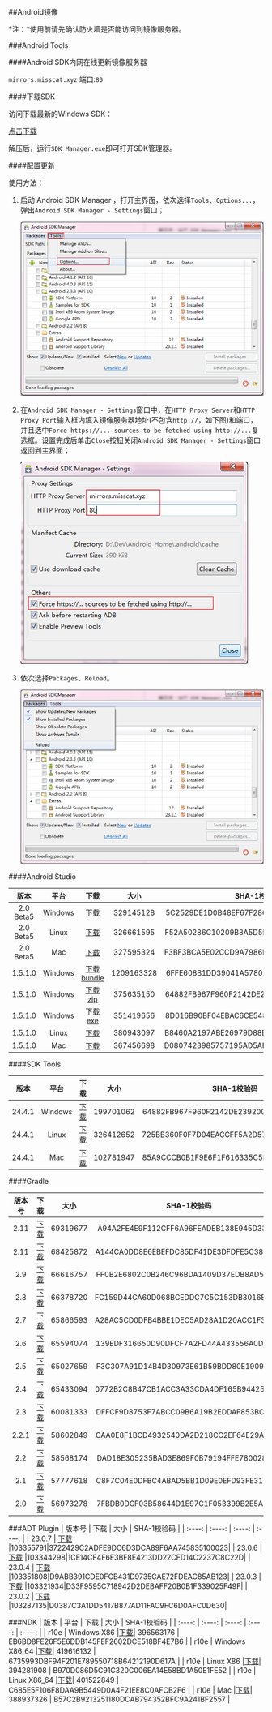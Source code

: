 ##Android镜像

*注：*使用前请先确认防火墙是否能访问到镜像服务器。

###Android Tools

####Android SDK内网在线更新镜像服务器

`mirrors.misscat.xyz` 端口:`80`

####下载SDK

访问下载最新的Windows SDK：

[点击下载](http://mirrors.misscat.xyz/android/android-sdk_r24.4.1-windows.zip)

解压后，运行`SDK Manager.exe`即可打开SDK管理器。

####配置更新

使用方法：

1. 启动 Android SDK Manager ，打开主界面，依次选择`Tools`、`Options...`，弹出`Android SDK Manager - Settings`窗口；

    ![1](images/update_sdk_1.png)

2. 在`Android SDK Manager - Settings`窗口中，在`HTTP Proxy Server`和`HTTP Proxy Port`输入框内填入镜像服务器地址(不包含`http://`，如下图)和端口，并且选中`Force https://... sources to be fetched using http://...`复选框。设置完成后单击`Close`按钮关闭`Android SDK Manager - Settings`窗口返回到主界面；

    ![2](images/update_sdk_2_2.png)

3. 依次选择`Packages`、`Reload`。

    ![3](images/update_sdk_3.png)


####Android Studio

| 版本        	| 平台  	  |  下载	 | 大小	 | SHA-1校验码	 |
| :----:   	| :----:  | :----:  | :----: | :----: |
| 2.0 Beta5       | Windows |[下载](http://mirrors.misscat.xyz/dl/android/studio/ide-zips/2.0.0.14/android-studio-ide-143.2609919-windows.zip)| 329145128 | 5C2529DE1D0B48EF67F286D54FCB2292726FAA6E |
| 2.0 Beta5       | Linux |[下载](http://mirrors.misscat.xyz/dl/android/studio/ide-zips/2.0.0.14/android-studio-ide-143.2609919-linux.zip)| 326661595 | F52A50286C10209B8A5D5F86464D850F761884AA |
| 2.0 Beta5       | Mac |[下载](http://mirrors.misscat.xyz/dl/android/studio/ide-zips/2.0.0.14/android-studio-ide-143.2609919-mac.zip)| 327595324 | F3BF3BCA5E02CCD9A7986D53543608401816ADE3 |
| 1.5.1.0       | Windows |[下载bundle](http://mirrors.misscat.xyz/dl/android/studio/install/1.5.1.0/android-studio-bundle-141.2456560-windows.exe)| 1209163328 | 6FFE608B1DD39041A578019EB3FEDB5EE62BA545 |
| 1.5.1.0       | Windows |[下载zip](http://mirrors.misscat.xyz/dl/android/studio/ide-zips/1.5.1.0/android-studio-ide-141.2456560-windows.zip)| 375635150 | 64882FB967F960F2142DE239200104CDC9B4C75B |
| 1.5.1.0       | Windows |[下载exe](http://mirrors.misscat.xyz/dl/android/studio/install/1.5.1.0/android-studio-ide-141.2456560-windows.exe)| 351419656 | 8D016B90BF04EBAC6CE548B1976B0C8A4F46B5F9 |
| 1.5.1.0       | Linux |[下载](http://mirrors.misscat.xyz/dl/android/studio/ide-zips/1.5.1.0/android-studio-ide-141.2456560-linux.zip)| 380943097 | B8460A2197ABE26979D88E3B01B3C8BFD80A37DB |
| 1.5.1.0       | Mac |[下载](http://mirrors.misscat.xyz/dl/android/studio/install/1.5.1.0/android-studio-ide-141.2456560-mac.dmg)| 367456698 | D0807423985757195AD5AE4717D580DEEBA1DBD8 |



####SDK Tools

| 版本        	| 平台  	  |  下载 	 | 大小	 | SHA-1校验码	 |
| :----:   	| :----:  | :----:  | :----: | :----: |
| 24.4.1       | Windows |[下载](http://mirrors.misscat.xyz/android/repository/android-sdk_r24.4.1-windows.zip)| 199701062 | 64882FB967F960F2142DE239200104CDC9B4C75B |
| 24.4.1       | Linux |[下载](http://mirrors.misscat.xyz/android/android-sdk_r24.4.1-linux.tgz)| 326412652 | 725BB360F0F7D04EACCFF5A2D57ABDD49061326D |
| 24.4.1       | Mac |[下载](http://mirrors.misscat.xyz/android/repository/android-sdk_r24.4.1-macosx.zip)| 102781947 | 85A9CCCB0B1F9E6F1F616335C5F07107553840CD |

<!--####Git

| 版本号 | Windows |
| :----: | :----: |
| 2.7.1.2 | [32bit](git/PortableGit-2.7.1.2-32-bit.7z.exe) |
| 2.7.1.2 | [64bit](git/PortableGit-2.7.1.2-64-bit.7z.exe) |-->

####Gradle

| 版本号 | 下载 | 大小 | SHA-1校验码 |
| :----: | :----: | :----: | :----: |
| 2.11 | [下载](http://mirrors.misscat.xyz/gradle/gradle-2.11-all.zip) |69319677|A94A2FE4E9F112CFF6A96FEADEB138E945D33C4F|
| 2.11 | [下载](http://mirrors.misscat.xyz/gradle/gradle-2.10-all.zip) |68425872|A144CA0DD8E6EBEFDC85DF41DE3DFDFE5C38CCB4|
| 2.9 | [下载](http://mirrors.misscat.xyz/gradle/gradle-2.9-all.zip) |66616757|FF0B2E6802C0B246C96BDA1409D37EDB8AD5933F|
| 2.8 | [下载](http://mirrors.misscat.xyz/gradle/gradle-2.8-all.zip) |66378720|FC159D44CA60D068BCEDDC7C5C153DB3016EF527|
| 2.7 | [下载](http://mirrors.misscat.xyz/gradle/gradle-2.7-all.zip) |65866593|A28AC5CD0DFB4BBE1DEC5AD28A1D20ACC1F348FA|
| 2.6 | [下载](http://mirrors.misscat.xyz/gradle/gradle-2.6-all.zip) |65594074|139EDF316650D90DFCF7A2FD44A433556A0D06D0|
| 2.5 | [下载](http://mirrors.misscat.xyz/gradle/gradle-2.5-all.zip) |65027659|F3C307A91D14B4D30973E61B59BDD80E19093F33|
| 2.4 | [下载](http://mirrors.misscat.xyz/gradle/gradle-2.4-all.zip) |65433094|0772B2C8B47CB1ACC3A33CDA4DF165B944258164|
| 2.3 | [下载](http://mirrors.misscat.xyz/gradle/gradle-2.3-all.zip) |60081333|DFFCF9D8753F7ABCC09B6A19B2EDDAF853BC6EF8|
| 2.2.1 | [下载](http://mirrors.misscat.xyz/gradle/gradle-2.2.1-all.zip) |58602849|CAA0E8F1BCD4932540DA2D218CC2EF64E29A8531|
| 2.2 | [下载](http://mirrors.misscat.xyz/gradle/gradle-2.2-all.zip) |58568174|DAD18E305235BAD3E869F0B79194FFE7800286CB|
| 2.1 | [下载](http://mirrors.misscat.xyz/gradle/gradle-2.1-all.zip) |57777618|C8F7C04E0DFBC4ABAD5BB1D09E0EFD93FE3128D9|
| 2.0 | [下载](http://mirrors.misscat.xyz/gradle/gradle-2.0-all.zip) |56973278|7FBDB0DCF03B58644D1E97C1F053399B2E5A2EA5|

###ADT Plugin
| 版本号 | 下载 | 大小 | SHA-1校验码 |
| :----: | :----: | :----: | :----: |
| 23.0.7 | [下载](http://mirrors.misscat.xyz/adt/ADT-23.0.7.zip) |103355791|3722429C2ADFE9DC6D3DCA89F6AA745835100023|
| 23.0.6 | [下载](http://mirrors.misscat.xyz/adt/ADT-23.0.6.zip) |103344298|1CE14CF4F6E3BF8E4213DD22CFD14C2237C8C22D|
| 23.0.4 | [下载](http://mirrors.misscat.xyz/adt/ADT-23.0.4.zip) |103351808|D9ABB391CDE0FCB431D9735CAE72FDEAC85AB123|
| 23.0.3 | [下载](http://mirrors.misscat.xyz/adt/ADT-23.0.3.zip) |103321934|D33F9595C718942D2DEBAFF20B0B1F339025F49F|
| 23.0.2 | [下载](http://mirrors.misscat.xyz/adt/ADT-23.0.2.zip) |103287135|D0387C3A1DD5417B877AD11FAC9FC6D0AFC0D630|


###NDK
| 版本        	| 平台  	  |  下载 	 | 大小	 | SHA-1校验码	 |
| :----:   	| :----:  | :----:  | :----: | :----: |
| r10e       | Windows X86 |[下载](http://mirrors.misscat.xyz/android/ndk/android-ndk-r10e-windows-x86.exe)| 396563176 | EB6BD8FE26F5E6DDB145FEF2602DCE518BF4E7B6 |
| r10e       | Windows X86_64 |[下载](http://mirrors.misscat.xyz/android/ndk/android-ndk-r10e-windows-x86_64.exe)| 419616132 | 6735993DBF94F201E789550718B64212190D617A |
| r10e       | Linux X86 |[下载](http://mirrors.misscat.xyz/android/ndk/android-ndk-r10e-linux-x86.bin)| 394281908 | B970D086D5C91C320C006EA14E58BD1A50E1FE52 |
| r10e       | Linux X86_64 |[下载](http://mirrors.misscat.xyz/android/ndk/android-ndk-r10e-linux-x86_64.bin)| 401522849 | C685E5F106F8DAA9B5449D0A4F21EE8C0AFCB2F6 |
| r10e       | Mac |[下载](http://mirrors.misscat.xyz/android/ndk/android-ndk-r10e-darwin-x86_64.bin)| 388937326 | B57C2B9213251180DCAB794352BFC9A241BF2557 |


